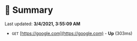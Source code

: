 # 📖 Summary
Last updated: **3/4/2021, 3:55:09 AM**

- `GET` [https://google.com](https://google.com) - **Up** (303ms)

